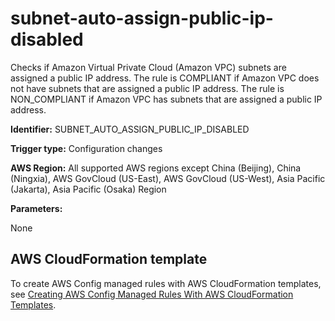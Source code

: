 # subnet\-auto\-assign\-public\-ip\-disabled<a name="subnet-auto-assign-public-ip-disabled"></a>

Checks if Amazon Virtual Private Cloud \(Amazon VPC\) subnets are assigned a public IP address\. The rule is COMPLIANT if Amazon VPC does not have subnets that are assigned a public IP address\. The rule is NON\_COMPLIANT if Amazon VPC has subnets that are assigned a public IP address\. 

**Identifier:** SUBNET\_AUTO\_ASSIGN\_PUBLIC\_IP\_DISABLED

**Trigger type:** Configuration changes

**AWS Region:** All supported AWS regions except China \(Beijing\), China \(Ningxia\), AWS GovCloud \(US\-East\), AWS GovCloud \(US\-West\), Asia Pacific \(Jakarta\), Asia Pacific \(Osaka\) Region

**Parameters:**

None  

## AWS CloudFormation template<a name="w85aac12c32c17b9d547c15"></a>

To create AWS Config managed rules with AWS CloudFormation templates, see [Creating AWS Config Managed Rules With AWS CloudFormation Templates](aws-config-managed-rules-cloudformation-templates.md)\.